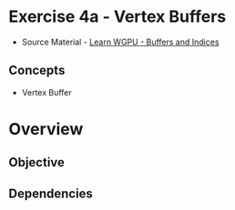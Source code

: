 # Exercise 4a - Vertex Buffers
* Source Material - [Learn WGPU - Buffers and Indices](https://sotrh.github.io/learn-wgpu/beginner/tutorial4-buffer/#we-re-finally-talking-about-them)
## Concepts
- Vertex Buffer
# Overview

## Objective

## Dependencies